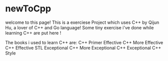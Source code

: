 # newToCpp
welcome to this page!
This is a exerciese Project which uses C++ by Qijun Hu, a lover of C++ and Go language!
Some tiny exercise i've done while learning  C++  are put here !

The books i used to learn C++ are: C++ Primer Effective C++ More Effective C++ Effective STL Exceptional C++ More Exceptional C++ Exceptional C++ Style
